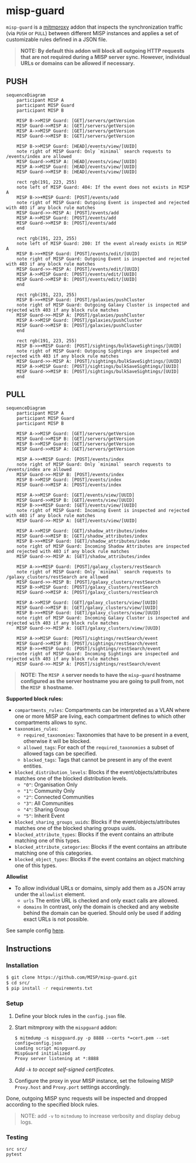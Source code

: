 # misp-guard
`misp-guard` is a [mitmproxy](https://mitmproxy.org/) addon that inspects the synchronization traffic (via `PUSH` or `PULL`) between different MISP instances and applies a set of customizable rules defined in a JSON file.

> **NOTE: By default this addon will block all outgoing HTTP requests that are not required during a MISP server sync. However, individual URLs or domains can be allowed if necessary.**

## PUSH
```mermaid
sequenceDiagram
    participant MISP A 
    participant MISP Guard
    participant MISP B

    MISP B->>MISP Guard: [GET]/servers/getVersion
    MISP Guard->>MISP A: [GET]/servers/getVersion
    MISP A->>MISP Guard: [GET]/servers/getVersion
    MISP Guard->>MISP B: [GET]/servers/getVersion
    
    MISP B->>MISP Guard: [HEAD]/events/view/[UUID]
    note right of MISP Guard: Only `minimal` search requests to /events/index are allowed
    MISP Guard->>MISP A: [HEAD]/events/view/[UUID]
    MISP A->>MISP Guard: [HEAD]/events/view/[UUID]
    MISP Guard->>MISP B: [HEAD]/events/view/[UUID]
    
    rect rgb(191, 223, 255)
    note left of MISP Guard: 404: If the event does not exists in MISP A
    MISP B->>+MISP Guard: [POST]/events/add
    note right of MISP Guard: Outgoing Event is inspected and rejected with 403 if any block rule matches
    MISP Guard->>-MISP A: [POST]/events/add
    MISP A->>MISP Guard: [POST]/events/add
    MISP Guard->>MISP B: [POST]/events/add
    end

    rect rgb(191, 223, 255)
    note left of MISP Guard: 200: If the event already exists in MISP A
    MISP B->>+MISP Guard: [POST]/events/edit/[UUID]
    note right of MISP Guard: Outgoing Event is inspected and rejected with 403 if any block rule matches
    MISP Guard->>-MISP A: [POST]/events/edit/[UUID]
    MISP A->>MISP Guard: [POST]/events/edit/[UUID]
    MISP Guard->>MISP B: [POST]/events/edit/[UUID]
    end

    rect rgb(191, 223, 255)
    MISP B->>+MISP Guard: [POST]/galaxies/pushCluster
    note right of MISP Guard: Outgoing Galaxy Cluster is inspected and rejected with 403 if any block rule matches
    MISP Guard->>-MISP A: [POST]/galaxies/pushCluster
    MISP A->>MISP Guard: [POST]/galaxies/pushCluster
    MISP Guard->>MISP B: [POST]/galaxies/pushCluster
    end

    rect rgb(191, 223, 255)
    MISP B->>+MISP Guard: [POST]/sightings/bulkSaveSightings/[UUID]
    note right of MISP Guard: Outgoing Sightings are inspected and rejected with 403 if any block rule matches
    MISP Guard->>-MISP A: [POST]/sightings/bulkSaveSightings/[UUID]
    MISP A->>MISP Guard: [POST]/sightings/bulkSaveSightings/[UUID]
    MISP Guard->>MISP B: [POST]/sightings/bulkSaveSightings/[UUID]
    end
```

## PULL
```mermaid
sequenceDiagram
    participant MISP A
    participant MISP Guard
    participant MISP B

    MISP A->>MISP Guard: [GET]/servers/getVersion
    MISP Guard->>MISP B: [GET]/servers/getVersion
    MISP B->>MISP Guard: [GET]/servers/getVersion
    MISP Guard->>MISP A: [GET]/servers/getVersion

    MISP A->>+MISP Guard: [POST]/events/index
    note right of MISP Guard: Only `minimal` search requests to /events/index are allowed
    MISP Guard->>-MISP B: [POST]/events/index
    MISP B->>MISP Guard: [POST]/events/index
    MISP Guard->>MISP A: [POST]/events/index

    MISP A->>MISP Guard: [GET]/events/view/[UUID]
    MISP Guard->>MISP B: [GET]/events/view/[UUID]
    MISP B->>+MISP Guard: [GET]/events/view/[UUID]
    note right of MISP Guard: Incoming Event is inspected and rejected with 403 if any block rule matches
    MISP Guard->>-MISP A: [GET]/events/view/[UUID]

    MISP A->>MISP Guard: [GET]/shadow_attributes/index
    MISP Guard->>MISP B: [GET]/shadow_attributes/index
    MISP B->>+MISP Guard: [GET]/shadow_attributes/index
    note right of MISP Guard: Incoming Shadow Attributes are inspected and rejected with 403 if any block rule matches
    MISP Guard->>-MISP A: [GET]/shadow_attributes/index

    MISP A->>+MISP Guard: [POST]/galaxy_clusters/restSearch
    note right of MISP Guard: Only `minimal` search requests to /galaxy_clusters/restSearch are allowed
    MISP Guard->>-MISP B: [POST]/galaxy_clusters/restSearch
    MISP B->>MISP Guard: [POST]/galaxy_clusters/restSearch
    MISP Guard->>MISP A: [POST]/galaxy_clusters/restSearch

    MISP A->>MISP Guard: [GET]/galaxy_clusters/view/[UUID]
    MISP Guard->>MISP B: [GET]/galaxy_clusters/view/[UUID]
    MISP B->>+MISP Guard: [GET]/galaxy_clusters/view/[UUID]
    note right of MISP Guard: Incoming Galaxy Cluster is inspected and rejected with 403 if any block rule matches
    MISP Guard->>-MISP A: [GET]/galaxy_clusters/view/[UUID]

    MISP A->>MISP Guard: [POST]/sightings/restSearch/event
    MISP Guard->>MISP B: [POST]/sightings/restSearch/event
    MISP B->>+MISP Guard: [POST]/sightings/restSearch/event
    note right of MISP Guard: Incoming Sightings are inspected and rejected with 403 if any block rule matches
    MISP Guard->>-MISP A: [POST]/sightings/restSearch/event
```




> **NOTE: The `MISP A` server needs to have the `misp-guard` hostname configured as the server hostname you are going to pull from, **not** the `MISP B` hostname.**

**Supported block rules:**
* `compartments_rules`: Compartments can be interpreted as a VLAN where one or more MISP are living, each compartment defines to which other compartments allows to sync.
* `taxonomies_rules`:
  * `required_taxonomies`: Taxonomies that have to be present in a event, otherwise it will be blocked.
  * `allowed_tags`: For each of the `required_taxonomies` a subset of allowed tags can be specified.
  * `blocked_tags`: Tags that cannot be present in any of the event entities.
* `blocked_distribution_levels`: Blocks if the event/objects/attributes matches one of the blocked distribution levels.
  * `"0"`: Organisation Only
  * `"1"`: Community Only
  * `"2"`: Connected Communities
  * `"3"`: All Communities
  * `"4"`: Sharing Group
  * `"5"`: Inherit Event
* `blocked_sharing_groups_uuids`: Blocks if the event/objects/attributes matches one of the blocked sharing groups uuids.
* `blocked_attribute_types`: Blocks if the event contains an attribute matching one of this types.
* `blocked_attribute_categories`: Blocks if the event contains an attribute matching one of this categories.
* `blocked_object_types`: Blocks if the event contains an object matching one of this types.

**Allowlist**

* To allow individual URLs or domains, simply add them as a JSON array under the `allowlist` element.
  * `urls` The entire URL is checked and only exact calls are allowed.
  * `domains` In contrast, only the domain is checked and any website behind the domain can be queried. Should only be used if adding exact URLs is not possible.

See sample config [here](src/test/test_config.json).

## Instructions

### Installation
```bash
$ git clone https://github.com/MISP/misp-guard.git
$ cd src/
$ pip install -r requirements.txt
```

### Setup

1. Define your block rules in the `config.json` file.
2. Start mitmproxy with the `mispguard` addon:
    ```
    $ mitmdump -s mispguard.py -p 8888 --certs *=cert.pem --set config=config.json
    Loading script mispguard.py
    MispGuard initialized
    Proxy server listening at *:8888
    ``` 
    _Add `-k` to accept self-signed certificates._

3. Configure the proxy in your MISP instance, set the following MISP  `Proxy.host` and `Proxy.port` settings accordingly.

Done, outgoing MISP sync requests will be inspected and dropped according to the specified block rules.


> NOTE: add `-v` to `mitmdump` to increase verbosity and display debug logs.

### Testing
 ```
 src src/
 pytest
 ```
